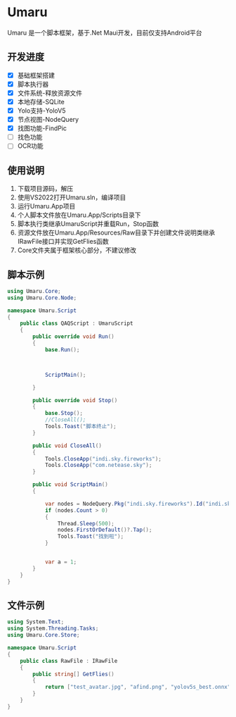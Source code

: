 # Umaru
Umaru 是一个脚本框架，基于.Net Maui开发，目前仅支持Android平台
## 开发进度
- [x] 基础框架搭建
- [x] 脚本执行器
- [x] 文件系统-释放资源文件
- [x] 本地存储-SQLite
- [x] Yolo支持-YoloV5
- [x] 节点视图-NodeQuery
- [x] 找图功能-FindPic
- [ ] 找色功能
- [ ] OCR功能
## 使用说明
1. 下载项目源码，解压
2. 使用VS2022打开Umaru.sln，编译项目
3. 运行Umaru.App项目
4. 个人脚本文件放在Umaru.App/Scripts目录下
5. 脚本执行类继承UmaruScript并重载Run，Stop函数
6. 资源文件放在Umaru.App/Resources/Raw目录下并创建文件说明类继承IRawFile接口并实现GetFlies函数
7. Core文件夹属于框架核心部分，不建议修改
## 脚本示例
```csharp
using Umaru.Core;
using Umaru.Core.Node;

namespace Umaru.Script
{
	public class QAQScript : UmaruScript
	{
		public override void Run()
		{
			base.Run();



			ScriptMain();

		}

		public override void Stop()
		{
			base.Stop();
			//CloseAll();
			Tools.Toast("脚本终止");
		}

		public void CloseAll()
		{
			Tools.CloseApp("indi.sky.fireworks");
			Tools.CloseApp("com.netease.sky");
		}

		public void ScriptMain()
		{

			var nodes = NodeQuery.Pkg("indi.sky.fireworks").Id("indi.sky.fireworks:id/hot_frame").ToList();
			if (nodes.Count > 0)
			{
				Thread.Sleep(500);
				nodes.FirstOrDefault()?.Tap();
				Tools.Toast("找到啦");
			}


			var a = 1;
		}
	}
}
```

## 文件示例
```csharp
using System.Text;
using System.Threading.Tasks;
using Umaru.Core.Store;

namespace Umaru.Script
{
    public class RawFile : IRawFile
    {
        public string[] GetFlies()
        {
            return ["test_avatar.jpg", "afind.png", "yolov5s_best.onnx", "ggvb.jpg", "20240429195311.jpg"];
        }
    }
}
```